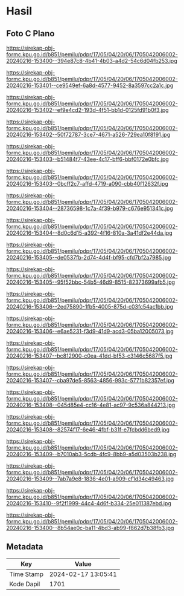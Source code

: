 # Hasil

## Foto C Plano

https://sirekap-obj-formc.kpu.go.id/b851/pemilu/pdpr/17/05/04/20/06/1705042006002-20240216-153400--394e87c8-4b41-4b03-a4d2-54c6d04fb253.jpg

https://sirekap-obj-formc.kpu.go.id/b851/pemilu/pdpr/17/05/04/20/06/1705042006002-20240216-153401--ce9549ef-6a8d-4577-9452-8a3597cc2a1c.jpg

https://sirekap-obj-formc.kpu.go.id/b851/pemilu/pdpr/17/05/04/20/06/1705042006002-20240216-153402--ef9e4cd2-193d-4f51-bb1d-0125fd91b0f3.jpg

https://sirekap-obj-formc.kpu.go.id/b851/pemilu/pdpr/17/05/04/20/06/1705042006002-20240216-153402--50f72787-3ce7-4671-a526-729ea10f8191.jpg

https://sirekap-obj-formc.kpu.go.id/b851/pemilu/pdpr/17/05/04/20/06/1705042006002-20240216-153403--b51484f7-43ee-4c17-bff6-bbf0172e0bfc.jpg

https://sirekap-obj-formc.kpu.go.id/b851/pemilu/pdpr/17/05/04/20/06/1705042006002-20240216-153403--0bcff2c7-affd-4719-a090-cbb40f12632f.jpg

https://sirekap-obj-formc.kpu.go.id/b851/pemilu/pdpr/17/05/04/20/06/1705042006002-20240216-153404--28736598-1c7a-4f39-b979-c676e951341c.jpg

https://sirekap-obj-formc.kpu.go.id/b851/pemilu/pdpr/17/05/04/20/06/1705042006002-20240216-153404--8d0c6d15-a392-4f16-810a-3a41df2e44da.jpg

https://sirekap-obj-formc.kpu.go.id/b851/pemilu/pdpr/17/05/04/20/06/1705042006002-20240216-153405--de0537fb-2d74-4d4f-bf95-cfd7bf2a7985.jpg

https://sirekap-obj-formc.kpu.go.id/b851/pemilu/pdpr/17/05/04/20/06/1705042006002-20240216-153405--95f52bbc-54b5-46d9-8515-82373699afb5.jpg

https://sirekap-obj-formc.kpu.go.id/b851/pemilu/pdpr/17/05/04/20/06/1705042006002-20240216-153406--2ed75890-1fb5-4005-875d-c03fc54ac1bb.jpg

https://sirekap-obj-formc.kpu.go.id/b851/pemilu/pdpr/17/05/04/20/06/1705042006002-20240216-153406--e6ae5231-f3d9-41d9-acd3-05ba12005073.jpg

https://sirekap-obj-formc.kpu.go.id/b851/pemilu/pdpr/17/05/04/20/06/1705042006002-20240216-153407--bc812900-c0ea-41dd-bf53-c3146c5687f5.jpg

https://sirekap-obj-formc.kpu.go.id/b851/pemilu/pdpr/17/05/04/20/06/1705042006002-20240216-153407--cba97de5-8563-4856-993c-5771b82357ef.jpg

https://sirekap-obj-formc.kpu.go.id/b851/pemilu/pdpr/17/05/04/20/06/1705042006002-20240216-153408--045d85e4-cc16-4e81-ac97-9c536a844213.jpg

https://sirekap-obj-formc.kpu.go.id/b851/pemilu/pdpr/17/05/04/20/06/1705042006002-20240216-153408--82574f17-6e46-4fbf-b31f-e7fcbdd6bed9.jpg

https://sirekap-obj-formc.kpu.go.id/b851/pemilu/pdpr/17/05/04/20/06/1705042006002-20240216-153409--b7010ab3-5cdb-4fc9-8bb9-a5d03503b238.jpg

https://sirekap-obj-formc.kpu.go.id/b851/pemilu/pdpr/17/05/04/20/06/1705042006002-20240216-153409--7ab7a9e8-1836-4e01-a909-cf1d34c49463.jpg

https://sirekap-obj-formc.kpu.go.id/b851/pemilu/pdpr/17/05/04/20/06/1705042006002-20240216-153410--9f2f1999-44c4-4d6f-b334-25e011387ebd.jpg

https://sirekap-obj-formc.kpu.go.id/b851/pemilu/pdpr/17/05/04/20/06/1705042006002-20240216-153400--8b54ae0c-ba11-4bd3-ab99-f862d7b38fb3.jpg


## Metadata

| Key        | Value               |
| ---------- | ------------------- |
| Time Stamp | 2024-02-17 13:05:41 |
| Kode Dapil | 1701                |



